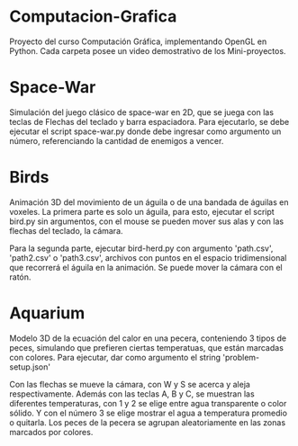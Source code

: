 # Computacion-Grafica
Proyecto del curso Computación Gráfica, implementando OpenGL en Python.
Cada carpeta posee un video demostrativo de los Mini-proyectos.

# Space-War
Simulación del juego clásico de space-war en 2D, que se juega con las teclas de Flechas del teclado y barra espaciadora.
Para ejecutarlo, se debe ejecutar el script space-war.py donde debe ingresar como argumento un número, 
referenciando la cantidad de enemigos a vencer.
 
# Birds
Animación 3D del movimiento de un águila o de una bandada de águilas en voxeles.
La primera parte es solo un águila, para esto, ejecutar el script bird.py sin argumentos, con el mouse se pueden
mover sus alas y con las flechas del teclado, la cámara.
 
Para la segunda parte, ejecutar bird-herd.py con argumento 'path.csv', 'path2.csv' o 'path3.csv', archivos con puntos en el espacio tridimensional
que recorrerá el águila en la animación. Se puede mover la cámara con el ratón.
 
# Aquarium
Modelo 3D de la ecuación del calor en una pecera, conteniendo 3 tipos de peces, simulando que prefieren ciertas temperatuas, que están marcadas con colores.
Para ejecutar, dar como argumento el string 'problem-setup.json'

Con las flechas se mueve la cámara, con W y S se acerca y aleja respectivamente.
Además con las teclas A, B y C, se muestran las diferentes temperaturas, con 1 y 2 se elige entre agua transparente o color sólido.
Y con el número 3 se elige mostrar el agua a temperatura promedio o quitarla.
Los peces de la pecera se agrupan aleatoriamente en las zonas marcados por colores.
